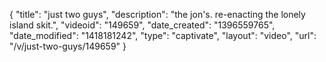 {
    "title": "just two guys",
    "description": "the jon's. re-enacting the lonely island skit.",
    "videoid": "149659",
    "date_created": "1396559765",
    "date_modified": "1418181242",
    "type": "captivate",
    "layout": "video",
    "url": "\/v\/just-two-guys\/149659"
}
